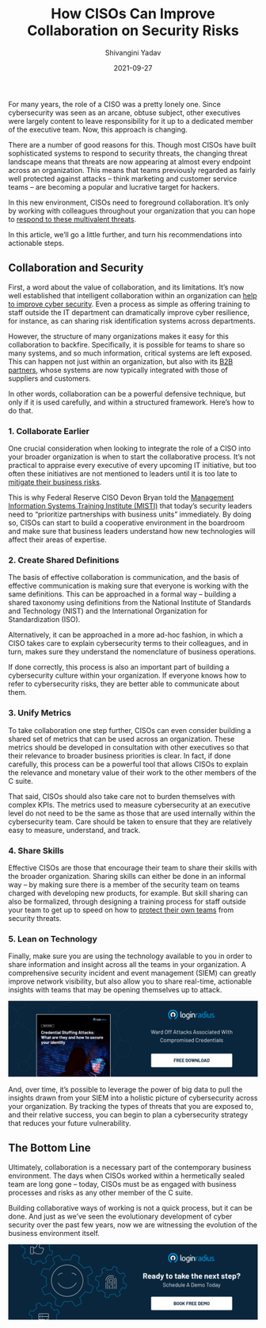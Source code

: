 ﻿---
title: "How CISOs Can Improve Collaboration on Security Risks"
date: "2021-09-27"
coverImage: "ciso-cover-image.jpg"
tags: ["data security","cybersecurity","cx"]
author: "Shivangini Yadav"
description: "It no longer makes sense to think of security as a single system, because there are so many different layers, and so many different points of entry. This blog explains how  CISOs can respond to these multivalent threats across an organization."
metadescription: "Cybersecurity is a complex and dynamic task. This blog explains how CISOs can work to develop a collaborative risk management culture across an organization."
metatitle: "How CISOs Can Improve Security Risk Collaboration"
---

For many years, the role of a CISO was a pretty lonely one. Since cybersecurity was seen as an arcane, obtuse subject, other executives were largely content to leave responsibility for it up to a dedicated member of the executive team. Now, this approach is changing.

There are a number of good reasons for this. Though most CISOs have built sophisticated systems to respond to security threats, the changing threat landscape means that threats are now appearing at almost every endpoint across an organization. This means that teams previously regarded as fairly well protected against attacks – think marketing and customer service teams – are becoming a popular and lucrative target for hackers.

In this new environment, CISOs need to foreground collaboration. It’s only by working with colleagues throughout your organization that you can hope to [respond to these multivalent threats](https://www.loginradius.com/blog/identity/5-ways-to-handle-a-data-breach/).

In this article, we’ll go a little further, and turn his recommendations into actionable steps.

## Collaboration and Security

First, a word about the value of collaboration, and its limitations. It’s now well established that intelligent collaboration within an organization can [help to improve cyber security](https://restoreprivacy.com/cyber-security-statistics-2020/). Even a process as simple as offering training to staff outside the IT department can dramatically improve cyber resilience, for instance, as can sharing risk identification systems across departments.

  

However, the structure of many organizations makes it easy for this collaboration to backfire. Specifically, it is possible for teams to share so many systems, and so much information, critical systems are left exposed. This can happen not just within an organization, but also with its [B2B partners](https://www.financestrategists.com/finance-terms/b2b), whose systems are now typically integrated with those of suppliers and customers.

In other words, collaboration can be a powerful defensive technique, but only if it is used carefully, and within a structured framework. Here’s how to do that.

### 1. Collaborate Earlier
    
One crucial consideration when looking to integrate the role of a CISO into your broader organization is when to start the collaborative process. It’s not practical to appraise every executive of every upcoming IT initiative, but too often these initiatives are not mentioned to leaders until it is too late to [mitigate their business risks](https://www.loginradius.com/blog/identity/7-web-app-sec-threats/).

This is why Federal Reserve CISO Devon Bryan told the [Management Information Systems Training Institute (MISTI)](https://www.scworld.com/news/the-art-of-aligning-security-goals-with-business-goals) that today’s security leaders need to “prioritize partnerships with business units” immediately. By doing so, CISOs can start to build a cooperative environment in the boardroom and make sure that business leaders understand how new technologies will affect their areas of expertise.

### 2. Create Shared Definitions
    
The basis of effective collaboration is communication, and the basis of effective communication is making sure that everyone is working with the same definitions. This can be approached in a formal way – building a shared taxonomy using definitions from the National Institute of Standards and Technology (NIST) and the International Organization for Standardization (ISO).  

Alternatively, it can be approached in a more ad-hoc fashion, in which a CISO takes care to explain cybersecurity terms to their colleagues, and in turn, makes sure they understand the nomenclature of business operations.

If done correctly, this process is also an important part of building a cybersecurity culture within your organization. If everyone knows how to refer to cybersecurity risks, they are better able to communicate about them.

 ### 3. Unify Metrics
    
To take collaboration one step further, CISOs can even consider building a shared set of metrics that can be used across an organization. These metrics should be developed in consultation with other executives so that their relevance to broader business priorities is clear. In fact, if done carefully, this process can be a powerful tool that allows CISOs to explain the relevance and monetary value of their work to the other members of the C suite.

That said, CISOs should also take care not to burden themselves with complex KPIs. The metrics used to measure cybersecurity at an executive level do not need to be the same as those that are used internally within the cybersecurity team. Care should be taken to ensure that they are relatively easy to measure, understand, and track.

### 4. Share Skills
    
Effective CISOs are those that encourage their team to share their skills with the broader organization. Sharing skills can either be done in an informal way – by making sure there is a member of the security team on teams charged with developing new products, for example. But skill sharing can also be formalized, through designing a training process for staff outside your team to get up to speed on how to [protect their own teams](https://www.loginradius.com/blog/identity/data-security-best-practices/) from security threats.

### 5. Lean on Technology
    
Finally, make sure you are using the technology available to you in order to share information and insight across all the teams in your organization. A comprehensive security incident and event management (SIEM) can greatly improve network visibility, but also allow you to share real-time, actionable insights with teams that may be opening themselves up to attack.

[![WP-Credential-stuffing](WP-Credential-stuffing.png)](https://www.loginradius.com/resource/understanding-credential-stuffing-attacks-whitepaper)  

And, over time, it’s possible to leverage the power of big data to pull the insights drawn from your SIEM into a holistic picture of cybersecurity across your organization. By tracking the types of threats that you are exposed to, and their relative success, you can begin to plan a cybersecurity strategy that reduces your future vulnerability.

## The Bottom Line
    
Ultimately, collaboration is a necessary part of the contemporary business environment. The days when CISOs worked within a hermetically sealed team are long gone – today, CISOs must be as engaged with business processes and risks as any other member of the C suite.

Building collaborative ways of working is not a quick process, but it can be done. And just as we’ve seen the evolutionary development of cyber security over the past few years, now we are witnessing the evolution of the business environment itself.

[![book-a-demo-Consultation](../../assets/book-a-demo-loginradius.png)](https://www.loginradius.com/book-a-demo/)